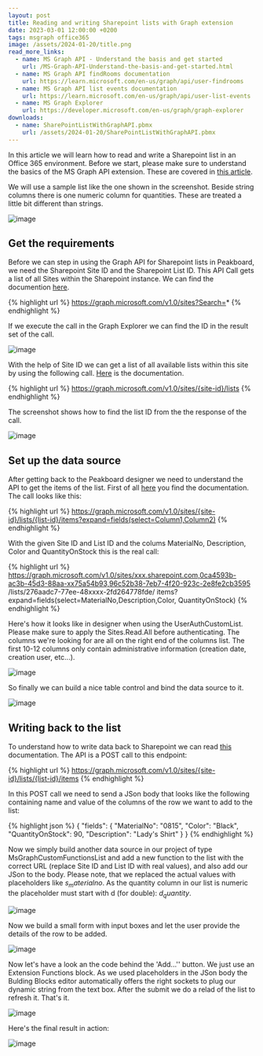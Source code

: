 ```yaml
---
layout: post
title: Reading and writing Sharepoint lists with Graph extension
date: 2023-03-01 12:00:00 +0200
tags: msgraph office365
image: /assets/2024-01-20/title.png
read_more_links:
  - name: MS Graph API - Understand the basis and get started
    url: /MS-Graph-API-Understand-the-basis-and-get-started.html
  - name: MS Graph API findRooms documentation
    url: https://learn.microsoft.com/en-us/graph/api/user-findrooms
  - name: MS Graph API list events documentation
    url: https://learn.microsoft.com/en-us/graph/api/user-list-events
  - name: MS Graph Explorer
    url: https://developer.microsoft.com/en-us/graph/graph-explorer
downloads:
  - name: SharePointListWithGraphAPI.pbmx
    url: /assets/2024-01-20/SharePointListWithGraphAPI.pbmx
---
```

In this article we will learn how to read and write a Sharepoint list in an Office 365 environment. Before we start, please make sure to understand the basics of the MS Graph API extension. These are covered in [this article](/MS-Graph-API-Understand-the-basis-and-get-started.html).

We will use a sample list like the one shown in the screenshot. Beside string columns there is one numeric column for quantities. These are treated a little bit different than strings.

![image](/assets/2024-01-20/005.png)

## Get the requirements

Before we can step in using the Graph API for Sharepoint lists in Peakboard, we need the Sharepoint Site ID and the Sharepoint List ID.
This API Call gets a list of all Sites within the Sharepoint instance. We can find the documention [here](https://learn.microsoft.com/en-us/graph/api/site-list?view=graph-rest-1.0&tabs=http).

{% highlight url %}
https://graph.microsoft.com/v1.0/sites?Search=*
{% endhighlight %}

If we execute the call in the Graph Explorer we can find the ID in the result set of the call.

![image](/assets/2024-01-20/010.png)

With the help of Site ID we can get a list of all available lists within this site by using the following call. [Here]( https://learn.microsoft.com/en-us/graph/api/list-list?view=graph-rest-1.0&tabs=http) is the documentation.

{% highlight url %}
https://graph.microsoft.com/v1.0/sites/{site-id}/lists
{% endhighlight %}

The screenshot shows how to find the list ID from the the response of the call.

![image](/assets/2024-01-20/020.png)

## Set up the data source

After getting back to the Peakboard designer we need to understand the API to get the items of the list. First of all [here](https://learn.microsoft.com/en-us/graph/api/listitem-list?view=graph-rest-1.0&tabs=http) you find the documentation. The call looks like this:

{% highlight url %}
https://graph.microsoft.com/v1.0/sites/{site-id}/lists/{list-id}/items?expand=fields(select=Column1,Column2)
{% endhighlight %}

With the given Site ID and List ID and the colums MaterialNo, Description, Color and QuantityOnStock this is the real call:

{% highlight url %}
https://graph.microsoft.com/v1.0/sites/xxx.sharepoint.com,0ca4593b-ac3b-45d3-88aa-xx75a54b93,96c52b38-7eb7-4f20-923c-2e8fe2cb3595
    /lists/276aadc7-77ee-48xxxx-2fd264778fde/
    items?expand=fields(select=MaterialNo,Description,Color, QuantityOnStock)
{% endhighlight %}

Here's how it looks like in designer when using the UserAuthCustomList. Please make sure to apply the Sites.Read.All before authenticating. The columns we're looking for are all on the right end of the columns list. The first 10-12 columns only contain administrative information (creation date, creation user, etc...).

![image](/assets/2024-01-20/030.png)

So finally we can build a nice table control and bind the data source to it.

![image](/assets/2024-01-20/040.png)

## Writing back to the list

To understand how to write data back to Sharepoint we can read [this](https://learn.microsoft.com/en-us/graph/api/listitem-create?view=graph-rest-1.0&tabs=http) documentation. The API is a POST call to this endpoint:

{% highlight url %}
https://graph.microsoft.com/v1.0/sites/{site-id}/lists/{list-id}/items
{% endhighlight %}

In this POST call we need to send a JSon body that looks like the following containing name and value of the columns of the row we want to add to the list:

{% highlight json %}
{
  "fields": {
    "MaterialNo": "0815",
    "Color": "Black",
    "QuantityOnStock": 90,
    "Description": "Lady's Shirt"
  }
}
{% endhighlight %}

Now we simply build another data source in our project of type MsGraphCustomFunctionsList and add a new function to the list with the correct URL (replace Site ID and List ID with real values), and also add our JSon to the body. Please note, that we replaced the actual values with placeholders like $s_materialno$. As the quantity column in our list is numeric the placeholder must start with d (for double): $d_quantity$.

![image](/assets/2024-01-20/050.png)

Now we build a small form with input boxes and let the user provide the details of the row to be added.

![image](/assets/2024-01-20/060.png)

Now let's have a look an the code behind the 'Add...'' button. We just use an Extension Functions block. As we used placeholders in the JSon body the Bulding Blocks editor automatically offers the right sockets to plug our dynamic string from the text box. After the submit we do a relad of the list to refresh it. That's it.

![image](/assets/2024-01-20/070.png)

Here's the final result in action:

![image](/assets/2024-01-20/result.gif)